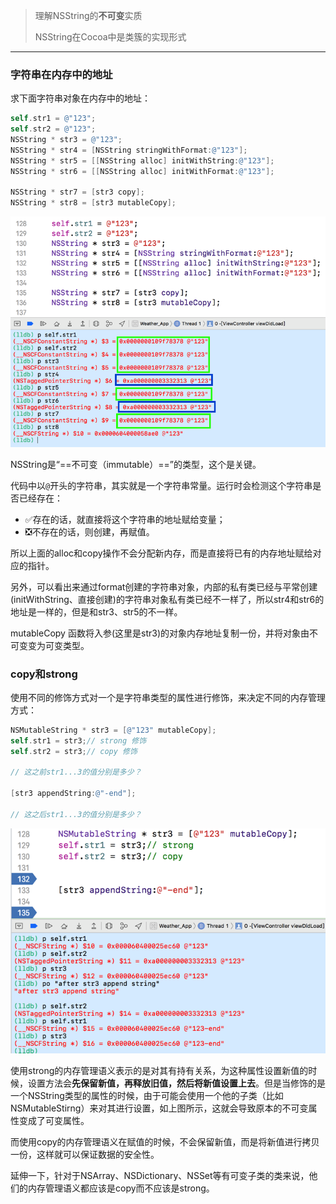 > 理解NSString的**不可变**实质
>
> NSString在Cocoa中是类簇的实现形式

---

### 字符串在内存中的地址

求下面字符串对象在内存中的地址：

```objective-c
self.str1 = @"123";
self.str2 = @"123";
NSString * str3 = @"123";
NSString * str4 = [NSString stringWithFormat:@"123"];
NSString * str5 = [[NSString alloc] initWithString:@"123"];
NSString * str6 = [[NSString alloc] initWithFormat:@"123"];

NSString * str7 = [str3 copy];
NSString * str8 = [str3 mutableCopy];
```

![](img/x02_string-1.png)

NSString是“==不可变（immutable）==”的类型，这个是关键。

代码中以`@`开头的字符串，其实就是一个字符串常量。运行时会检测这个字符串是否已经存在：

* ✅存在的话，就直接将这个字符串的地址赋给变量；
* ❎不存在的话，则创建，再赋值。

所以上面的alloc和copy操作不会分配新内存，而是直接将已有的内存地址赋给对应的指针。

另外，可以看出来通过format创建的字符串对象，内部的私有类已经与平常创建(initWithString、直接创建)的字符串对象私有类已经不一样了，所以str4和str6的地址是一样的，但是和str3、str5的不一样。

mutableCopy 函数将入参(这里是str3)的对象内存地址复制一份，并将对象由不可变变为可变类型。



### copy和strong

使用不同的修饰方式对一个是字符串类型的属性进行修饰，来决定不同的内存管理方式：

```objective-c
NSMutableString * str3 = [@"123" mutableCopy];
self.str1 = str3;// strong 修饰
self.str2 = str3;// copy 修饰

// 这之前str1...3的值分别是多少？

[str3 appendString:@"-end"];

// 这之后str1...3的值分别是多少？

```



![](img/x02_string-2.png)

使用strong的内存管理语义表示的是对其有持有关系，为这种属性设置新值的时候，设置方法会**先保留新值，再释放旧值，然后将新值设置上去**。但是当修饰的是一个NSString类型的属性的时候，由于可能会使用一个他的子类（比如NSMutableStirng）来对其进行设置，如上图所示，这就会导致原本的不可变属性变成了可变属性。

而使用copy的内存管理语义在赋值的时候，不会保留新值，而是将新值进行拷贝一份，这样就可以保证数据的安全性。

延伸一下，针对于NSArray、NSDictionary、NSSet等有可变子类的类来说，他们的内存管理语义都应该是copy而不应该是strong。
